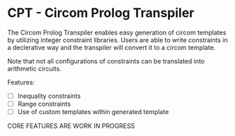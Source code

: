 # CPT - Circom Prolog Transpiler

The Circom Prolog Transpiler enables easy generation of circom templates by utilizing integer constraint libraries.
Users are able to write constraints in a declerative way and the transpiler will convert it to a circom template.

Note that not all configurations of constraints can be translated into arithmetic circuits.

Features:
- [ ] Inequality constraints
- [ ] Range constraints
- [ ] Use of custom templates within generated template

CORE FEATURES ARE WORK IN PROGRESS

